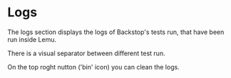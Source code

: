 # Logs

The logs section displays the logs of Backstop's tests run, that have been run inside Lemu.

There is a visual separator between different test run.

On the top roght nutton ('bin' icon) you can clean the logs.
